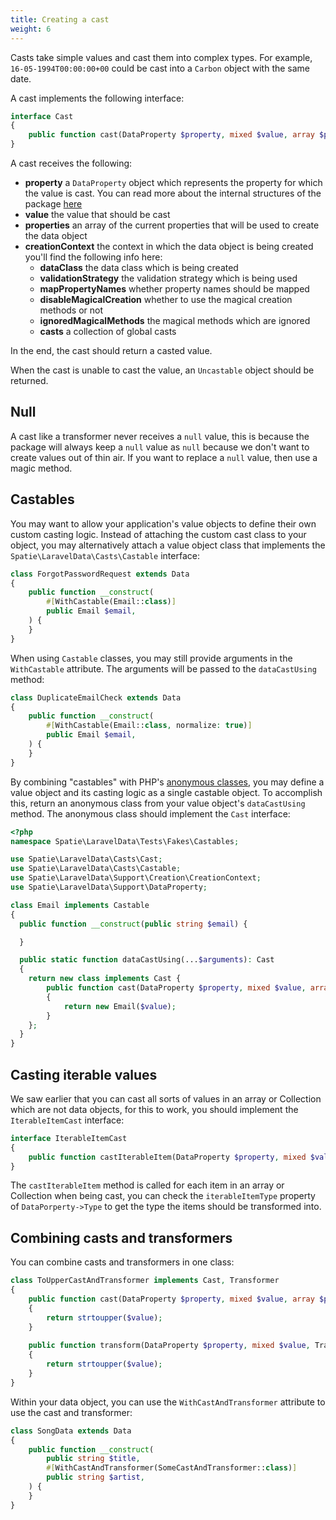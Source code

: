 ```yaml
---
title: Creating a cast
weight: 6
---
```


Casts take simple values and cast them into complex types. For example, `16-05-1994T00:00:00+00` could be cast into a `Carbon` object with the same date.

A cast implements the following interface:

```php
interface Cast
{
    public function cast(DataProperty $property, mixed $value, array $properties, CreationContext $context): mixed;
}
```

A cast receives the following:

- **property** a `DataProperty` object which represents the property for which the value is cast. You can read more about the internal structures of the package [here](/docs/laravel-data/v4/advanced-usage/internal-structures)
- **value** the value that should be cast
- **properties** an array of the current properties that will be used to create the data object
- **creationContext** the context in which the data object is being created you'll find the following info here:
    - **dataClass** the data class which is being created
    - **validationStrategy** the validation strategy which is being used
    - **mapPropertyNames** whether property names should be mapped
    - **disableMagicalCreation** whether to use the magical creation methods or not
    - **ignoredMagicalMethods** the magical methods which are ignored
    - **casts** a collection of global casts

In the end, the cast should return a casted value.

When the cast is unable to cast the value, an `Uncastable` object should be returned.

## Null

A cast like a transformer never receives a `null` value, this is because the package will always keep a `null` value as `null` because we don't want to create values out of thin air. If you want to replace a `null` value, then use a magic method.

## Castables

You may want to allow your application's value objects to define their own custom casting logic. Instead of attaching the custom cast class to your object, you may alternatively attach a value object class that implements the `Spatie\LaravelData\Casts\Castable` interface:

```php
class ForgotPasswordRequest extends Data
{
    public function __construct(
        #[WithCastable(Email::class)]
        public Email $email,
    ) {
    }
}
```

When using `Castable` classes, you may still provide arguments in the `WithCastable` attribute. The arguments will be passed to the `dataCastUsing` method:

```php
class DuplicateEmailCheck extends Data
{
    public function __construct(
        #[WithCastable(Email::class, normalize: true)]
        public Email $email,
    ) {
    }
}
```

By combining "castables" with PHP's [anonymous classes](https://www.php.net/manual/en/language.oop5.anonymous.php), you may define a value object and its casting logic as a single castable object. To accomplish this, return an anonymous class from your value object's `dataCastUsing` method. The anonymous class should implement the `Cast` interface:

```php
<?php
namespace Spatie\LaravelData\Tests\Fakes\Castables;

use Spatie\LaravelData\Casts\Cast;
use Spatie\LaravelData\Casts\Castable;
use Spatie\LaravelData\Support\Creation\CreationContext;
use Spatie\LaravelData\Support\DataProperty;

class Email implements Castable
{
  public function __construct(public string $email) {

  }

  public static function dataCastUsing(...$arguments): Cast
  {
    return new class implements Cast {
        public function cast(DataProperty $property, mixed $value, array $properties, CreationContext $context): mixed
        {
            return new Email($value);
        }
    };
  }
}
```

## Casting iterable values

We saw earlier that you can cast all sorts of values in an array or Collection which are not data objects, for this to work, you should implement the `IterableItemCast` interface:

```php
interface IterableItemCast
{
    public function castIterableItem(DataProperty $property, mixed $value, array $properties, CreationContext $context): mixed;
}
```

The `castIterableItem` method is called for each item in an array or Collection when being cast, you can check the `iterableItemType` property of `DataPorperty->Type` to get the type the items should be transformed into.

## Combining casts and transformers

You can combine casts and transformers in one class:

```php
class ToUpperCastAndTransformer implements Cast, Transformer
{
    public function cast(DataProperty $property, mixed $value, array $properties, CreationContext $context): string
    {
        return strtoupper($value);
    }
    
    public function transform(DataProperty $property, mixed $value, TransformationContext $context): string
    {
        return strtoupper($value);
    }
}
```

Within your data object, you can use the `WithCastAndTransformer` attribute to use the cast and transformer:

```php
class SongData extends Data
{
    public function __construct(
        public string $title,
        #[WithCastAndTransformer(SomeCastAndTransformer::class)]
        public string $artist,
    ) {
    }
}
```
